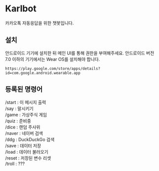 # Karlbot
카카오톡 자동응답을 위한 챗봇입니다.

## 설치
안드로이드 기기에 설치한 뒤 메인 UI를 통해 권한을 부여해주세요.
안드로이드 버전 7.0 이하의 기기에서는 Wear OS를 설치해야 합니다.
```
https://play.google.com/store/apps/details?id=com.google.android.wearable.app
```

## 등록된 명령어

/start : 이 메시지 출력\
/say : 말시키기\
/game : 가상주식 게임\
/quiz : 준비중\
/dice : 랜덤 주사위\
/naver : 네이버 검색\
/ddg : DuckDuckGo 검색\
/save : 데이터 저장\
/load : 데이터 불러오기\
/reset : 저장된 변수 리셋\
/troll : ???

